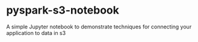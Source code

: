 # pyspark-s3-notebook
A simple Jupyter notebook to demonstrate techniques for connecting your application to data in s3
